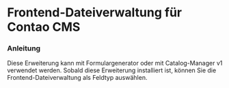 # Frontend-Dateiverwaltung für Contao CMS

### Anleitung

Diese Erweiterung kann mit Formulargenerator oder mit Catalog-Manager v1 verwendet werden. Sobald diese Erweiterung installiert ist, können Sie die Frontend-Dateiverwaltung als Feldtyp auswählen.